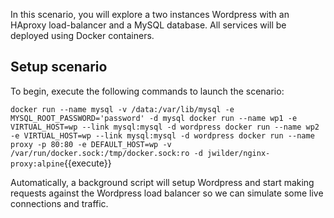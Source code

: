In this scenario, you will explore a two instances Wordpress with an HAproxy load-balancer and a MySQL database. All services will be deployed using Docker containers.

## Setup scenario

To begin, execute the following commands to launch the scenario:

`docker run --name mysql -v /data:/var/lib/mysql -e MYSQL_ROOT_PASSWORD='password' -d mysql
docker run --name wp1 -e VIRTUAL_HOST=wp --link mysql:mysql -d wordpress
docker run --name wp2 -e VIRTUAL_HOST=wp --link mysql:mysql -d wordpress
docker run --name proxy -p 80:80 -e DEFAULT_HOST=wp -v /var/run/docker.sock:/tmp/docker.sock:ro -d jwilder/nginx-proxy:alpine`{{execute}}

Automatically, a background script will setup Wordpress and start making requests against the Wordpress load balancer so we can simulate some live connections and traffic.
